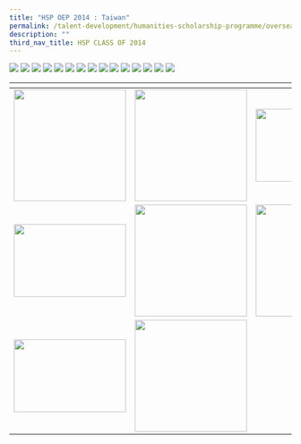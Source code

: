 ```yaml
---
title: "HSP OEP 2014 : Taiwan"
permalink: /talent-development/humanities-scholarship-programme/overseasexposure-education-gallery/2014-2/
description: ""
third_nav_title: HSP CLASS OF 2014
---
```

![](/images/2014-Taiwan%201.jpeg)
![](/images/2014-Taiwan%202.jpeg)
![](/images/2014-Taiwan%203.jpeg)
![](/images/2014-Taiwan%204.jpeg)
![](/images/2014-Taiwan%205.jpeg)
![](/images/2014-Taiwan%206.jpeg)
![](/images/2014-Taiwan%207.jpeg)
![](/images/2014-Taiwan%208.jpeg)
![](/images/2014-Taiwan%209.jpeg)
![](/images/2014-Taiwan%2010.jpeg)
![](/images/2014-Taiwan%2011.jpeg)
![](/images/2014-Taiwan%2012.jpeg)
![](/images/2014-Taiwan%2013.jpeg)
![](/images/2014-Taiwan%2014.jpeg)
![](/images/2014-Taiwan%2015.jpeg)
<table>
<thead>
  <tr>
    <th style="width:200px"></th>
    <th style="width:200px"></th>
    <th style="width:200px"></th>
		<th style="width:200px"></th>
  </tr>
</thead>
<tbody>
  <tr>
    <td style ="text-align:center"><a href="/images/2015-batam%201.jpeg"> <img src="/images/2015-batam%201.jpeg" style="width:200px"></a></td>
    <td style ="text-align:center"><a href="/images/2015-batam%202.jpeg"> <img src="/images/2015-batam%202.jpeg" style="width:200px"></a></td>
    <td style ="text-align:center"><a href="/images/2015-batam%203.jpeg"> <img src="/images/2015-batam%203.jpeg" style="width:200px; height: 130px"></a></td>
    <td style ="text-align:center"><a href="/images/2015-batam%204.jpeg"> <img src="/images/2015-batam%204.jpeg" style="width:200px"></a></td>
  </tr>
   <tr>
    <td style ="text-align:center"><a href="/images/2015-batam%205.jpeg"> <img src="/images/2015-batam%205.jpeg" style="width:200px; height: 130px"></a></td>
    <td style ="text-align:center"><a href="/images/2015-batam%206.jpeg"> <img src="/images/2015-batam%206.jpeg" style="width:200px"></a></td>
    <td style ="text-align:center"><a href="/images/2015-batam%207.jpeg"> <img src="/images/2015-batam%207.jpeg" style="width:200px"></a></td>
    <td style ="text-align:center"><a href="/images/2015-batam%208.jpeg"> <img src="/images/2015-batam%208.jpeg" style="width:200px"></a></td>
  </tr>
	<tr>
    <td style ="text-align:center"><a href="/images/2015-batam%209.jpeg"> <img src="/images/2015-batam%209.jpeg" style="width:200px; height: 130px"></a></td>
    <td style ="text-align:center"><a href="/images/2015-batam%2010.jpeg"> <img src="/images/2015-batam%2010.jpeg" style="width:200px"></a></td>
	</tr>
</tbody>
</table>

